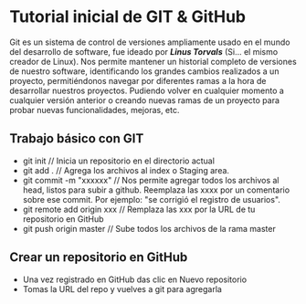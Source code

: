 # Tutorial inicial de GIT & GitHub

Git es un sistema de control de versiones ampliamente usado en el mundo del desarrollo de software, fue ideado por ***Linus Torvals*** (Si... el mismo creador de Linux). Nos permite mantener un historial completo de versiones de nuestro software, identificando los grandes cambios realizados a un proyecto, permitiéndonos navegar por diferentes ramas a la hora de desarrollar nuestros proyectos. Pudiendo volver en cualquier momento a cualquier versión anterior o creando nuevas ramas de un proyecto para probar nuevas funcionalidades, mejoras, etc. 

## Trabajo básico con GIT
- git init    // Inicia un repositorio en el directorio actual
- git add   . // Agrega los archivos al index o Staging area.
- git commit -m "xxxxxx" // Nos permite agregar todos los archivos al head, listos para subir a github. Reemplaza las xxxx por un comentario sobre ese commit. Por ejemplo: "se corrigió el registro de usuarios".
- git remote add origin xxx //  Remplaza las xxx por la URL de tu repositorio en GitHub
- git push origin master // Sube todos los archivos de la rama master

## Crear un repositorio en GitHub
- Una vez registrado en GitHub das clic en Nuevo repositorio
- Tomas la URL del repo y vuelves a git para agregarla


